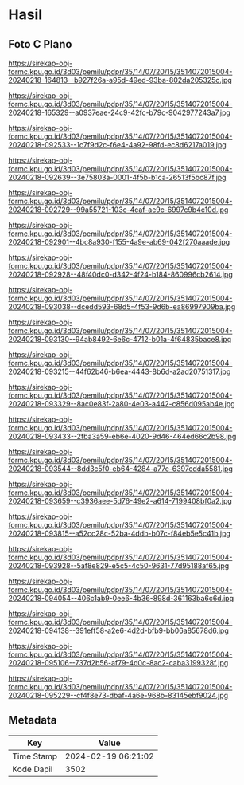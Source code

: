 # Hasil

## Foto C Plano

https://sirekap-obj-formc.kpu.go.id/3d03/pemilu/pdpr/35/14/07/20/15/3514072015004-20240218-164813--b927f26a-a95d-49ed-93ba-802da205325c.jpg

https://sirekap-obj-formc.kpu.go.id/3d03/pemilu/pdpr/35/14/07/20/15/3514072015004-20240218-165329--a0937eae-24c9-42fc-b79c-9042977243a7.jpg

https://sirekap-obj-formc.kpu.go.id/3d03/pemilu/pdpr/35/14/07/20/15/3514072015004-20240218-092533--1c7f9d2c-f6e4-4a92-98fd-ec8d6217a019.jpg

https://sirekap-obj-formc.kpu.go.id/3d03/pemilu/pdpr/35/14/07/20/15/3514072015004-20240218-092639--3e75803a-0001-4f5b-b1ca-26513f5bc87f.jpg

https://sirekap-obj-formc.kpu.go.id/3d03/pemilu/pdpr/35/14/07/20/15/3514072015004-20240218-092729--99a55721-103c-4caf-ae9c-6997c9b4c10d.jpg

https://sirekap-obj-formc.kpu.go.id/3d03/pemilu/pdpr/35/14/07/20/15/3514072015004-20240218-092901--4bc8a930-f155-4a9e-ab69-042f270aaade.jpg

https://sirekap-obj-formc.kpu.go.id/3d03/pemilu/pdpr/35/14/07/20/15/3514072015004-20240218-092928--48f40dc0-d342-4f24-b184-860996cb2614.jpg

https://sirekap-obj-formc.kpu.go.id/3d03/pemilu/pdpr/35/14/07/20/15/3514072015004-20240218-093038--dcedd593-68d5-4f53-9d6b-ea86997909ba.jpg

https://sirekap-obj-formc.kpu.go.id/3d03/pemilu/pdpr/35/14/07/20/15/3514072015004-20240218-093130--94ab8492-6e6c-4712-b01a-4f64835bace8.jpg

https://sirekap-obj-formc.kpu.go.id/3d03/pemilu/pdpr/35/14/07/20/15/3514072015004-20240218-093215--44f62b46-b6ea-4443-8b6d-a2ad20751317.jpg

https://sirekap-obj-formc.kpu.go.id/3d03/pemilu/pdpr/35/14/07/20/15/3514072015004-20240218-093329--8ac0e83f-2a80-4e03-a442-c856d095ab4e.jpg

https://sirekap-obj-formc.kpu.go.id/3d03/pemilu/pdpr/35/14/07/20/15/3514072015004-20240218-093433--2fba3a59-eb6e-4020-9d46-464ed66c2b98.jpg

https://sirekap-obj-formc.kpu.go.id/3d03/pemilu/pdpr/35/14/07/20/15/3514072015004-20240218-093544--8dd3c5f0-eb64-4284-a77e-6397cdda5581.jpg

https://sirekap-obj-formc.kpu.go.id/3d03/pemilu/pdpr/35/14/07/20/15/3514072015004-20240218-093659--c3936aee-5d76-49e2-a614-7199408bf0a2.jpg

https://sirekap-obj-formc.kpu.go.id/3d03/pemilu/pdpr/35/14/07/20/15/3514072015004-20240218-093815--a52cc28c-52ba-4ddb-b07c-f84eb5e5c41b.jpg

https://sirekap-obj-formc.kpu.go.id/3d03/pemilu/pdpr/35/14/07/20/15/3514072015004-20240218-093928--5af8e829-e5c5-4c50-9631-77d95188af65.jpg

https://sirekap-obj-formc.kpu.go.id/3d03/pemilu/pdpr/35/14/07/20/15/3514072015004-20240218-094054--406c1ab9-0ee6-4b36-898d-361163ba6c6d.jpg

https://sirekap-obj-formc.kpu.go.id/3d03/pemilu/pdpr/35/14/07/20/15/3514072015004-20240218-094138--391eff58-a2e6-4d2d-bfb9-bb06a85678d6.jpg

https://sirekap-obj-formc.kpu.go.id/3d03/pemilu/pdpr/35/14/07/20/15/3514072015004-20240218-095106--737d2b56-af79-4d0c-8ac2-caba3199328f.jpg

https://sirekap-obj-formc.kpu.go.id/3d03/pemilu/pdpr/35/14/07/20/15/3514072015004-20240218-095229--cf4f8e73-dbaf-4a6e-968b-83145ebf9024.jpg


## Metadata

| Key        | Value               |
| ---------- | ------------------- |
| Time Stamp | 2024-02-19 06:21:02 |
| Kode Dapil | 3502                |



